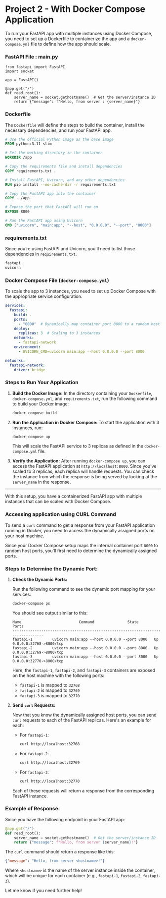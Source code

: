 # Project 2 - With Docker Compose Application

To run your FastAPI app with multiple instances using Docker Compose, you need to set up a Dockerfile to containerize the app and a `docker-compose.yml` file to define how the app should scale.


### FastAPI File  : main.py

```
from fastapi import FastAPI
import socket

app = FastAPI()

@app.get("/")
def read_root():
    server_name = socket.gethostname()  # Get the server/instance ID
    return {"message": f"Hello, from server : {server_name}"}
```

### Dockerfile
The `Dockerfile` will define the steps to build the container, install the necessary dependencies, and run your FastAPI app.

```dockerfile
# Use the official Python image as the base image
FROM python:3.11-slim

# Set the working directory in the container
WORKDIR /app

# Copy the requirements file and install dependencies
COPY requirements.txt .

# Install FastAPI, Uvicorn, and any other dependencies
RUN pip install --no-cache-dir -r requirements.txt

# Copy the FastAPI app into the container
COPY . /app

# Expose the port that FastAPI will run on
EXPOSE 8000

# Run the FastAPI app using Uvicorn
CMD ["uvicorn", "main:app", "--host", "0.0.0.0", "--port", "8000"]

```

### requirements.txt
Since you’re using FastAPI and Uvicorn, you'll need to list those dependencies in `requirements.txt`.

```txt
fastapi
uvicorn
```

### Docker Compose File (`docker-compose.yml`)

To scale the app to 3 instances, you need to set up Docker Compose with the appropriate service configuration.

```yaml
services:
  fastapi:
    build: .
    ports:
      - "8000"  # Dynamically map container port 8000 to a random host port
    deploy:
      replicas: 3  # Scaling to 3 instances
    networks:
      - fastapi-network
    environment:
      - UVICORN_CMD=uvicorn main:app --host 0.0.0.0 --port 8000

networks:
  fastapi-network:
    driver: bridge
```

### Steps to Run Your Application

1. **Build the Docker Image:**
   In the directory containing your `Dockerfile`, `docker-compose.yml`, and `requirements.txt`, run the following command to build your Docker image:

   ```bash
   docker-compose build
   ```

2. **Run the Application in Docker Compose:**
   To start the application with 3 instances, run:

   ```bash
   docker-compose up
   ```

   This will scale the FastAPI service to 3 replicas as defined in the `docker-compose.yml` file.

3. **Verify the Application:**
   After running `docker-compose up`, you can access the FastAPI application at `http://localhost:8000`. Since you’ve scaled to 3 replicas, each replica will handle requests. You can check the instance from which the response is being served by looking at the `server_name` in the response.

---

With this setup, you have a containerized FastAPI app with multiple instances that can be scaled with Docker Compose.


### Accessing application using CURL Command

To send a `curl` command to get a response from your FastAPI application running in Docker, you need to access the dynamically assigned ports on your host machine. 

Since your Docker Compose setup maps the internal container port `8000` to random host ports, you'll first need to determine the dynamically assigned ports.

### Steps to Determine the Dynamic Port:

1. **Check the Dynamic Ports:**
   
   Run the following command to see the dynamic port mapping for your services:

   ```bash
   docker-compose ps
   ```

   You should see output similar to this:

   ```
   Name                          Command               State           Ports
   ---------------------------------------------------------------------------------
   fastapi-1         uvicorn main:app --host 0.0.0.0 --port 8000   Up      0.0.0.0:32768->8000/tcp
   fastapi-2         uvicorn main:app --host 0.0.0.0 --port 8000   Up      0.0.0.0:32769->8000/tcp
   fastapi-3         uvicorn main:app --host 0.0.0.0 --port 8000   Up      0.0.0.0:32770->8000/tcp
   ```

   Here, the `fastapi-1`, `fastapi-2`, and `fastapi-3` containers are exposed on the host machine with the following ports:

   - `fastapi-1` is mapped to `32768`
   - `fastapi-2` is mapped to `32769`
   - `fastapi-3` is mapped to `32770`

2. **Send `curl` Requests:**
   
   Now that you know the dynamically assigned host ports, you can send `curl` requests to each of the FastAPI replicas. Here's an example for each:

   - For `fastapi-1`:
     ```bash
     curl http://localhost:32768
     ```
   
   - For `fastapi-2`:
     ```bash
     curl http://localhost:32769
     ```
   
   - For `fastapi-3`:
     ```bash
     curl http://localhost:32770
     ```

   Each of these requests will return a response from the corresponding FastAPI instance.

### Example of Response:

Since you have the following endpoint in your FastAPI app:

```python
@app.get("/")
def read_root():
    server_name = socket.gethostname()  # Get the server/instance ID
    return {"message": f"Hello, from server {server_name}!"}
```

The `curl` command should return a response like this:

```json
{"message": "Hello, from server <hostname>!"}
```

Where `<hostname>` is the name of the server instance inside the container, which will be unique for each container (e.g., `fastapi-1`, `fastapi-2`, `fastapi-3`).

Let me know if you need further help!
